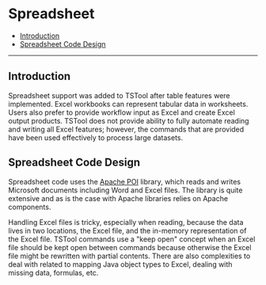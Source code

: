# Spreadsheet #

*   [Introduction](#introduction)
*   [Spreadsheet Code Design](#sreadsheet-code-design)

---------

## Introduction ##

Spreadsheet support was added to TSTool after table features were implemented.
Excel workbooks can represent tabular data in worksheets.
Users also prefer to provide workflow input as Excel and create Excel output products.
TSTool does not provide ability to fully automate reading and writing all Excel features;
however, the commands that are provided have been used effectively to process large datasets.

## Spreadsheet Code Design ##

Spreadsheet code uses the [Apache POI](https://poi.apache.org/) library, which reads and writes Microsoft documents including
Word and Excel files.
The library is quite extensive and as is the case with Apache libraries relies on Apache components.

Handling Excel files is tricky, especially when reading, because the data lives in two locations, the Excel file, and
the in-memory representation of the Excel file.
TSTool commands use a "keep open" concept when an Excel file should be kept open between commands
because otherwise the Excel file might be rewritten with partial contents.
There are also complexities to deal with related to mapping Java object types to Excel,
dealing with missing data, formulas, etc.
